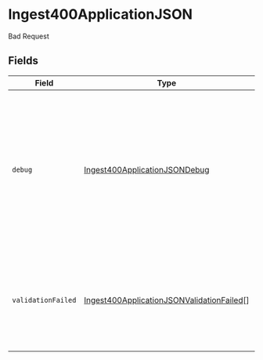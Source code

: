 # Ingest400ApplicationJSON

Bad Request


## Fields

| Field                                                                                                                                        | Type                                                                                                                                         | Required                                                                                                                                     | Description                                                                                                                                  |
| -------------------------------------------------------------------------------------------------------------------------------------------- | -------------------------------------------------------------------------------------------------------------------------------------------- | -------------------------------------------------------------------------------------------------------------------------------------------- | -------------------------------------------------------------------------------------------------------------------------------------------- |
| `debug`                                                                                                                                      | [Ingest400ApplicationJSONDebug](../../models/operations/ingest400applicationjsondebug.md)                                                    | :heavy_minus_sign:                                                                                                                           | Optional debug information (only present when debug=true is passed to the endpoint). Contains ingested and duplicate event idempotency keys. |
| `validationFailed`                                                                                                                           | [Ingest400ApplicationJSONValidationFailed](../../models/operations/ingest400applicationjsonvalidationfailed.md)[]                            | :heavy_check_mark:                                                                                                                           | Contains all failing validation events. In the case of a 400, there will be at least one entry in this array.                                |